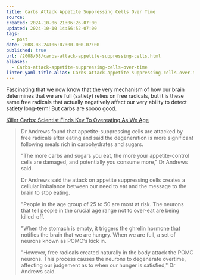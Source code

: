 ```yaml
---
title: Carbs Attack Appetite Suppressing Cells Over Time
source: 
created: 2024-10-06 21:06:26-07:00
updated: 2024-10-10 14:56:52-07:00
tags:
  - post
date: 2008-08-24T06:07:00.000-07:00
published: true
url: /2008/08/carbs-attack-appetite-suppressing-cells.html
aliases:
  - Carbs-attack-appetite-suppressing-cells-over-time
linter-yaml-title-alias: Carbs-attack-appetite-suppressing-cells-over-time
---
```



Fascinating that we now know that the very mechanism of how our brain determines that we are full (satiety) relies on free radicals, but it is these same free radicals that actually negatively affect our very ability to detect satiety long-term! But carbs are soooo good.  
  
[Killer Carbs: Scientist Finds Key To Overeating As We Age](https://www.sciencedaily.com/releases/2008/08/080821110113.htm)  

> Dr Andrews found that appetite-suppressing cells are attacked by free radicals after eating and said the degeneration is more significant following meals rich in carbohydrates and sugars.  
>   
> "The more carbs and sugars you eat, the more your appetite-control cells are damaged, and potentially you consume more," Dr Andrews said.  
>   
> Dr Andrews said the attack on appetite suppressing cells creates a cellular imbalance between our need to eat and the message to the brain to stop eating.  
>   
> "People in the age group of 25 to 50 are most at risk. The neurons that tell people in the crucial age range not to over-eat are being killed-off.  
>   
> "When the stomach is empty, it triggers the ghrelin hormone that notifies the brain that we are hungry. When we are full, a set of neurons known as POMC's kick in.  
>   
> "However, free radicals created naturally in the body attack the POMC neurons. This process causes the neurons to degenerate overtime, affecting our judgement as to when our hunger is satisfied," Dr Andrews said.